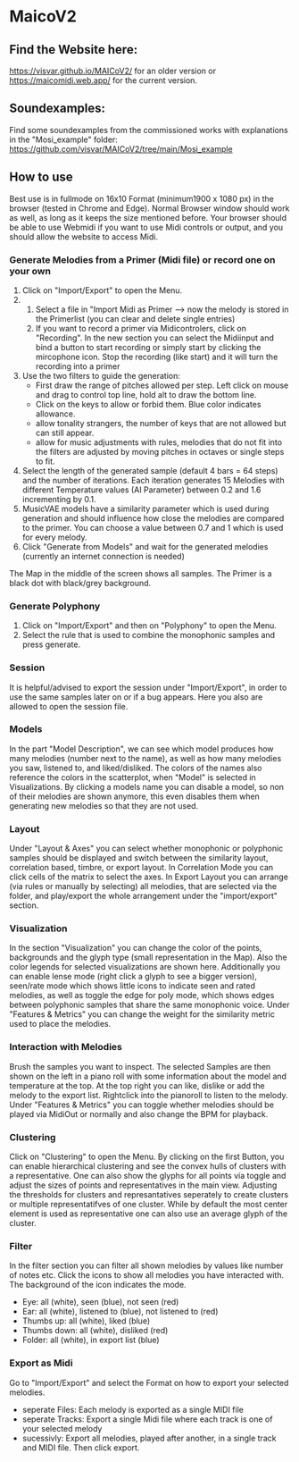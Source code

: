 # MaicoV2
 
## Find the Website here:
https://visvar.github.io/MAICoV2/ for an older version or
https://maicomidi.web.app/ for the current version.

## Soundexamples:
Find some soundexamples from the commissioned works with explanations in the "Mosi_example" folder: https://github.com/visvar/MAICoV2/tree/main/Mosi_example

## How to use
Best use is in fullmode on 16x10 Format (minimum1900 x 1080 px) in the browser (tested in Chrome and Edge).
Normal Browser window should work as well, as long as it keeps the size mentioned before.
Your browser should be able to use Webmidi if you want to use Midi controls or output, and you should allow the website to access Midi. 

### Generate Melodies from a Primer (Midi file) or record one on your own
1. Click on "Import/Export" to open the Menu.
2. 
   1. Select a file in "Import Midi as Primer --> now the melody is stored in the Primerlist (you can clear and delete single entries)
   2. If you want to record a primer via Midicontrolers, click on "Recording". In the new section you can select the Midiinput and bind a button to start recording or simply start by clicking the mircophone icon. Stop the recording (like start) and it will turn the recording into a primer
3. Use the two filters to guide the generation: 
   - First draw the range of pitches allowed per step. Left click on mouse and drag to control top line, hold alt to draw the bottom line.
   - Click on the keys to allow or forbid them. Blue color indicates allowance.
   - allow tonality strangers, the number of keys that are not allowed but can still appear.
   - allow for music adjustments with rules, melodies that do not fit into the filters are adjusted by moving pitches in octaves or single steps to fit.
4. Select the length of the generated sample (default 4 bars = 64 steps) and the number of iterations. Each iteration generates 15 Melodies with different Temperature values (AI Parameter) between 0.2 and 1.6 incrementing by 0.1.
5. MusicVAE models have a similarity parameter which is used during generation and should influence how close the melodies are compared to the primer. You can choose a value between 0.7 and 1 which is used for every melody.
7. Click "Generate from Models" and wait for the generated melodies (currently an internet connection is needed)

The Map in the middle of the screen shows all samples. The Primer is a black dot with black/grey background.

### Generate Polyphony
1. Click on "Import/Export" and then on "Polyphony" to open the Menu.
2. Select the rule that is used to combine the monophonic samples and press generate.

### Session
It is helpful/advised to export the session under "Import/Export", in order to use the same samples later on or if a bug appears.
Here you also are allowed to open the session file.

### Models
In the part "Model Description", we can see which model produces how many melodies (number next to the name), as well as how many melodies you saw, listened to, and liked/disliked.
The colors of the names also reference the colors in the scatterplot, when "Model" is selected in Visualizations.
By clicking a models name you can disable a model, so non of their melodies are shown anymore, this even disables them when generating new melodies so that they are not used.

### Layout
Under "Layout & Axes" you can select whether monophonic or polyphonic samples should be displayed and switch between the similarity layout, correlation based, timbre, or export layout.
In Correlation Mode you can click cells of the matrix to select the axes. 
In Export Layout you can arrange (via rules or manually by selecting) all melodies, that are selected via the folder, and play/export the whole arrangement under the "import/export" section.

### Visualization
In the section "Visualization" you can change the color of the points, backgrounds and the glyph type (small representation in the Map).
Also the color legends for selected visualizations are shown here.
Additionally you can enable lense mode (right click a glyph to see a bigger version), seen/rate mode which shows little icons to indicate seen and rated melodies, as well as toggle the edge for poly mode, which shows edges between polyphonic samples that share the same monophonic voice.
Under "Features & Metrics" you can change the weight for the similarity metric used to place the melodies.

### Interaction with Melodies
Brush the samples you want to inspect. 
The selected Samples are then shown on the left in a piano roll with some information about the model and temperature at the top. 
At the top right you can like, dislike or add the melody to the export list. 
Rightclick into the pianoroll to listen to the melody.
Under "Features & Metrics" you can toggle whether melodies should be played via MidiOut or normally and also change the BPM for playback.

### Clustering

Click on "Clustering" to open the Menu. By clicking on the first Button, you can enable hierarchical clustering and see the convex hulls of clusters with a representative.
One can also show the glyphs for all points via toggle and adjust the sizes of points and representatives in the main view.
Adjusting the thresholds for clusters and represantatives seperately to create clusters or multiple representatifves of one cluster. 
While by default the most center element is used as representative one can also use an average glyph of the cluster.

### Filter
In the filter section you can filter all shown melodies by values like number of notes etc.
Click the icons to show all melodies you have interacted with. The background of the icon indicates the mode.
- Eye: all (white), seen (blue), not seen (red)
- Ear: all (white), listened to (blue), not listened to (red)
- Thumbs up: all (white), liked (blue)
- Thumbs down: all (white), disliked (red)
- Folder: all (white), in export list (blue)

### Export as Midi
Go to "Import/Export" and select the Format on how to export your selected melodies. 
- seperate Files: Each melody is exported as a single MIDI file
- seperate Tracks: Export a single Midi file where each track is one of your selected melody
- sucessivly: Export all melodies, played after another, in a single track and MIDI file.
Then click export.



